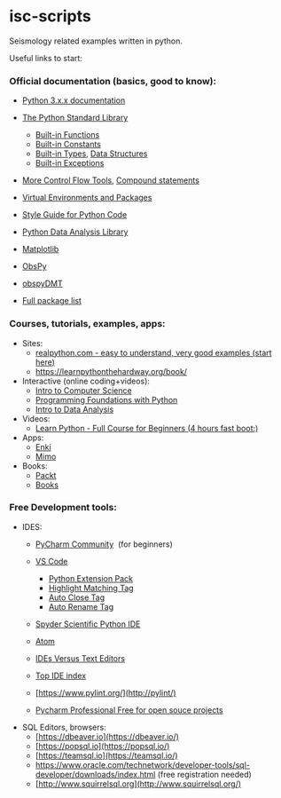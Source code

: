 # isc-scripts
Seismology related examples written in python.

Useful links to start:

### Official documentation (basics, good to know):

-   [Python 3.x.x documentation](https://docs.python.org/3/)
-   [The Python Standard Library](https://docs.python.org/3/library/index.html)

    -   [Built-in Functions](https://docs.python.org/3/library/functions.html)
    -   [Built-in Constants](https://docs.python.org/3/library/constants.html)
    -   [Built-in Types](https://docs.python.org/3/library/stdtypes.html), [Data Structures](https://docs.python.org/3/tutorial/datastructures.html)
    -   [Built-in Exceptions](https://docs.python.org/3/library/exceptions.html)
-   [More Control Flow Tools](https://docs.python.org/3/tutorial/controlflow.html), [Compound statements](https://docs.python.org/3/reference/compound_stmts.html#while)
-   [Virtual Environments and Packages](https://docs.python.org/3/tutorial/venv.html)
-   [Style Guide for Python Code](https://www.python.org/dev/peps/pep-0008/)
-   [Python Data Analysis Library](https://pandas.pydata.org/)
-   [Matplotlib](https://matplotlib.org/)
-   [ObsPy](https://github.com/obspy/obspy/wiki)
-   [obspyDMT](https://github.com/kasra-hosseini/obspyDMT)
-   [Full package list](https://pypi.org/)

### Courses, tutorials, examples, apps:

-   Sites:
    -   [realpython.com - easy to understand, very good examples (start here)](https://realpython.com/python-introduction/)
    -   <https://learnpythonthehardway.org/book/>
-   Interactive (online coding+videos):
    -   [Intro to Computer Science](https://eu.udacity.com/course/intro-to-computer-science--cs101)
    -   [Programming Foundations with Python](https://eu.udacity.com/course/programming-foundations-with-python--ud036)
    -   [Intro to Data Analysis](https://eu.udacity.com/course/intro-to-data-analysis--ud170)
-   Videos:
    -   [Learn Python - Full Course for Beginners (4 hours fast boot:)](https://youtu.be/rfscVS0vtbw)
-   Apps:
    -   [Enki](https://play.google.com/store/apps/details?id=com.enki.insights&hl=en_GB)
    -   [Mimo](https://play.google.com/store/apps/details?id=com.getmimo&hl=en_GB)
-   Books:
    -   [Packt](https://www.packtpub.com//packt/offers/free-learning)
    -   [Books](https://codeburst.io/15-free-ebooks-to-learn-python-c299943f9f2c)
    
### Free Development tools:

-   IDES:
    -   [PyCharm Community](https://www.jetbrains.com/pycharm/download/#section=linux)  (for beginners)
    -   [VS Code](https://code.visualstudio.com/)

        -   [Python Extension Pack](https://marketplace.visualstudio.com/items?itemName=donjayamanne.python-extension-pack)
        -   [Highlight Matching Tag](https://marketplace.visualstudio.com/items?itemName=vincaslt.highlight-matching-tag)
        -   [Auto Close Tag](https://marketplace.visualstudio.com/items?itemName=formulahendry.auto-close-tag)
        -   [Auto Rename Tag](https://marketplace.visualstudio.com/items?itemName=formulahendry.auto-rename-tag)
    -   [Spyder Scientific Python IDE](https://www.spyder-ide.org/)
    -   [Atom](https://atom.io/)
    -   [IDEs Versus Text Editors](https://www.datacamp.com/community/tutorials/data-science-python-ide)
    -   [Top IDE index](http://pypl.github.io/IDE.html)
    -   [https://www.pylint.org/](http://pylint/)
    -   [Pycharm Professional Free for open souce projects](https://www.jetbrains.com/buy/opensource/)
-   SQL Editors, browsers:
    -   [https://dbeaver.io](https://dbeaver.io/)
    -   [https://popsql.io](https://popsql.io/)
    -   [https://teamsql.io](https://teamsql.io/)
    -   <https://www.oracle.com/technetwork/developer-tools/sql-developer/downloads/index.html> (free registration needed)
    -   [http://www.squirrelsql.org](http://www.squirrelsql.org/)
